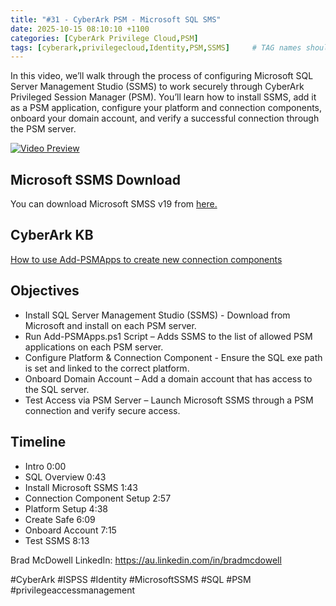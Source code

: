 ```yaml
---
title: "#31 - CyberArk PSM - Microsoft SQL SMS"
date: 2025-10-15 08:10:10 +1100
categories: [CyberArk Privilege Cloud,PSM]
tags: [cyberark,privilegecloud,Identity,PSM,SSMS]     # TAG names should always be lowercase
---
```

In this video, we’ll walk through the process of configuring Microsoft SQL Server Management Studio (SSMS) to work securely through CyberArk Privileged Session Manager (PSM).
You’ll learn how to install SSMS, add it as a PSM application, configure your platform and connection components, onboard your domain account, and verify a successful connection through the PSM server.

[![Video Preview](https://i.ytimg.com/vi/W4tKdJnAyog/maxresdefault.jpg)](https://www.youtube.com/watch?v=W4tKdJnAyog)

## Microsoft SSMS Download

You can download Microsoft SMSS v19 from [here.](https://learn.microsoft.com/en-us/ssms/release-history)

## CyberArk KB

[How to use Add-PSMApps to create new connection components](https://community.cyberark.com/s/article/How-to-use-Add-PSMApps)

## Objectives

- Install SQL Server Management Studio (SSMS) - Download from Microsoft and install on each PSM server.
- Run Add-PSMApps.ps1 Script – Adds SSMS to the list of allowed PSM applications on each PSM server.
- Configure Platform & Connection Component - Ensure the SQL exe path is set and linked to the correct platform.
- Onboard Domain Account – Add a domain account that has access to the SQL server.
- Test Access via PSM Server – Launch Microsoft SSMS through a PSM connection and verify secure access.

## Timeline

- Intro 0:00
- SQL Overview 0:43
- Install Microsoft SSMS 1:43
- Connection Component Setup 2:57
- Platform Setup 4:38
- Create Safe 6:09
- Onboard Account 7:15
- Test SSMS 8:13

Brad McDowell LinkedIn: https://au.linkedin.com/in/bradmcdowell

#CyberArk #ISPSS #Identity #MicrosoftSSMS #SQL #PSM #privilegeaccessmanagement